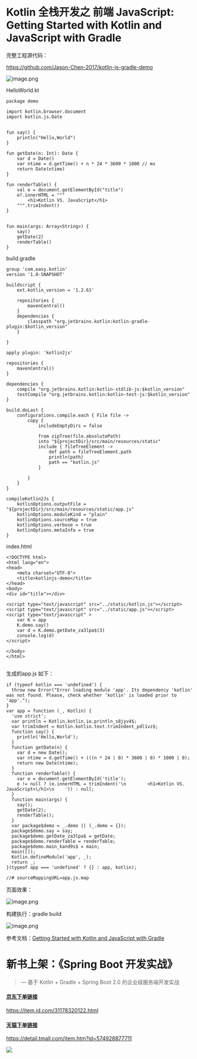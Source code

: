 # Kotlin 全栈开发之 前端 JavaScript:  Getting Started with Kotlin and JavaScript with Gradle

完整工程源代码：

https://github.com/Jason-Chen-2017/kotlin-js-gradle-demo


![image.png](https://upload-images.jianshu.io/upload_images/1233356-f35b971f57ba790a.png?imageMogr2/auto-orient/strip%7CimageView2/2/w/1240)

HelloWorld.kt

```
package demo

import kotlin.browser.document
import kotlin.js.Date


fun say() {
    println("Hello,World")
}

fun getDate(n: Int): Date {
    var d = Date()
    var ntime = d.getTime() + n * 24 * 3600 * 1000 // ms
    return Date(ntime)
}

fun renderTable() {
    val e = document.getElementById("title")
    e?.innerHTML = """
        <h1>Kotlin VS. JavaScript</h1>
    """.trimIndent()
}


fun main(args: Array<String>) {
    say()
    getDate(2)
    renderTable()
}
```


build.gradle


```
group 'com.easy.kotlin'
version '1.0-SNAPSHOT'

buildscript {
    ext.kotlin_version = '1.2.61'

    repositories {
        mavenCentral()
    }
    dependencies {
        classpath "org.jetbrains.kotlin:kotlin-gradle-plugin:$kotlin_version"
    }

}

apply plugin: 'kotlin2js'

repositories {
    mavenCentral()
}

dependencies {
    compile "org.jetbrains.kotlin:kotlin-stdlib-js:$kotlin_version"
    testCompile "org.jetbrains.kotlin:kotlin-test-js:$kotlin_version"
}

build.doLast {
    configurations.compile.each { File file ->
        copy {
            includeEmptyDirs = false

            from zipTree(file.absolutePath)
            into "${projectDir}/src/main/resources/static"
            include { fileTreeElement ->
                def path = fileTreeElement.path
                println(path)
                path == "kotlin.js"
            }

        }
    }
}

compileKotlin2Js {
    kotlinOptions.outputFile = "${projectDir}/src/main/resources/static/app.js"
    kotlinOptions.moduleKind = "plain"
    kotlinOptions.sourceMap = true
    kotlinOptions.verbose = true
    kotlinOptions.metaInfo = true
}
```

index.html

```
<!DOCTYPE html>
<html lang="en">
<head>
    <meta charset="UTF-8">
    <title>kotlinjs-demo</title>
</head>
<body>
<div id="title"></div>

<script type="text/javascript" src="../static/kotlin.js"></script>
<script type="text/javascript" src="../static/app.js"></script>
<script type="text/javascript" >
    var K = app
    K.demo.say()
    var d = K.demo.getDate_za3lpa$(3)
    console.log(d)
</script>

</body>
</html>


```

生成的app.js 如下：

```
if (typeof kotlin === 'undefined') {
  throw new Error("Error loading module 'app'. Its dependency 'kotlin' was not found. Please, check whether 'kotlin' is loaded prior to 'app'.");
}
var app = function (_, Kotlin) {
  'use strict';
  var println = Kotlin.kotlin.io.println_s8jyv4$;
  var trimIndent = Kotlin.kotlin.text.trimIndent_pdl1vz$;
  function say() {
    println('Hello,World');
  }
  function getDate(n) {
    var d = new Date();
    var ntime = d.getTime() + (((n * 24 | 0) * 3600 | 0) * 1000 | 0);
    return new Date(ntime);
  }
  function renderTable() {
    var e = document.getElementById('title');
    e != null ? (e.innerHTML = trimIndent('\n        <h1>Kotlin VS. JavaScript<\/h1>\n    ')) : null;
  }
  function main(args) {
    say();
    getDate(2);
    renderTable();
  }
  var package$demo = _.demo || (_.demo = {});
  package$demo.say = say;
  package$demo.getDate_za3lpa$ = getDate;
  package$demo.renderTable = renderTable;
  package$demo.main_kand9s$ = main;
  main([]);
  Kotlin.defineModule('app', _);
  return _;
}(typeof app === 'undefined' ? {} : app, kotlin);

//# sourceMappingURL=app.js.map

```


页面效果：


![image.png](https://upload-images.jianshu.io/upload_images/1233356-2c3cb989ce4a53da.png?imageMogr2/auto-orient/strip%7CimageView2/2/w/1240)











构建执行：gradle build



![image.png](https://upload-images.jianshu.io/upload_images/1233356-f8d0d67b16c52e5a.png?imageMogr2/auto-orient/strip%7CimageView2/2/w/1240)





参考文档：[Getting Started with Kotlin and JavaScript with Gradle](http://kotlinlang.org/docs/tutorials/javascript/getting-started-gradle/getting-started-with-gradle.html#configuring-compiler-options)





# 新书上架：《Spring Boot 开发实战》

> — 基于 Kotlin + Gradle + Spring Boot 2.0 的企业级服务端开发实战



#### [京东下单链接](https://item.jd.com/31178320122.html)

https://item.jd.com/31178320122.html

#### [天猫下单链接](https://detail.tmall.com/item.htm?id=574928877711)

https://detail.tmall.com/item.htm?id=574928877711

![](https://upload-images.jianshu.io/upload_images/1233356-596a64de8adf2b27.jpg?imageMogr2/auto-orient/strip%7CimageView2/2/w/1240)









